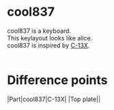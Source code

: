 # cool837

cool837 is a keyboard.
<br>
This keylayout looks like alice.
<br>
cool837 is inspired by [C-13X](https://github.com/flurples/C-13X).
<br>
<br>
# Difference points
|Part|cool837|C-13X|
|Top plate||
